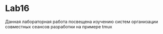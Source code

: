# Lab16
Данная лабораторная работа посвещена изучению систем организации совместных сеансов разработки на примере tmux
